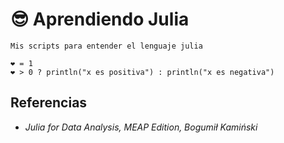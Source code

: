 # 😎 Aprendiendo Julia

`Mis scripts para entender el lenguaje julia`

```{julia}
❤️ = 1
❤️ > 0 ? println("x es positiva") : println("x es negativa")
```

## Referencias 

- *Julia for Data Analysis, MEAP Edition, Bogumił Kamiński*